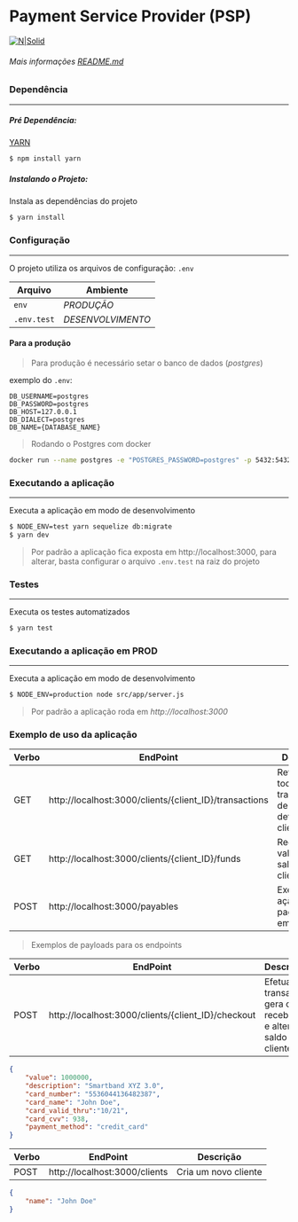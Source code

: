 # Payment Service Provider (PSP)

[![N|Solid](https://pagar.me/static/logo_pagarme-7f30803956c8405d6bd8dce37e6ff06f.svg)](https://pagar.me)


###### Mais informações [README.md](https://github.com/pagarme/vagas/blob/master/desafios/software-engineer-backend/README.md)

### Dependência
___
##### Pré Dependência:
[YARN](https://yarnpkg.com/en/docs/install#debian-stable) 
```sh
$ npm install yarn
```
##### Instalando o Projeto:
Instala as dependências do projeto
```sh
$ yarn install
```
### Configuração
___
O projeto utiliza os arquivos de configuração: `.env` 


| Arquivo | Ambiente |
| ------ | ------ |
| `env` | *PRODUÇÃO* |
| `.env.test` | *DESENVOLVIMENTO* | 

#### Para a produção
>Para produção é necessário setar o banco de dados (*postgres*)

exemplo do `.env`:
```
DB_USERNAME=postgres
DB_PASSWORD=postgres
DB_HOST=127.0.0.1
DB_DIALECT=postgres
DB_NAME={DATABASE_NAME}
```

>Rodando o Postgres com docker

```sh
docker run --name postgres -e "POSTGRES_PASSWORD=postgres" -p 5432:5432 -d postgres
```

### Executando a aplicação
___
Executa a aplicação em modo de desenvolvimento
```sh
$ NODE_ENV=test yarn sequelize db:migrate
$ yarn dev
```
> Por padrão a aplicação fica exposta em http://localhost:3000, para alterar, basta configurar o arquivo `.env.test` na raiz do projeto

### Testes
___
Executa os testes automatizados
```sh
$ yarn test
```

### Executando a aplicação em PROD
___
Executa a aplicação em modo de desenvolvimento
```sh
$ NODE_ENV=production node src/app/server.js
```
>Por padrão a aplicação roda em *http://localhost:3000* 

### Exemplo de uso da aplicação

| Verbo | EndPoint | Descrição|
| ------ | ------ |------ |
| GET | http://localhost:3000/clients/{client_ID}/transactions | Retorna todas as transações de um determinado cliente|
| GET | http://localhost:3000/clients/{client_ID}/funds | Recupera os valores de saldo do cliente|
| POST | http://localhost:3000/payables | Executa a ação de pagamento em lote|

>Exemplos de payloads para os endpoints

| Verbo | EndPoint | Descrição|
| ------ | ------ |------ |
| POST | http://localhost:3000/clients/{client_ID}/checkout | Efetua a transação, gera o recebível e altera o saldo do cliente |

```JSON
{
	"value": 1000000,
	"description": "Smartband XYZ 3.0",
	"card_number": "5536044136482387",
	"card_name": "John Doe",
	"card_valid_thru":"10/21",	
	"card_cvv": 938,
	"payment_method": "credit_card"
}
```

| Verbo | EndPoint | Descrição|
| ------ | ------ |------ |
| POST | http://localhost:3000/clients | Cria um novo cliente|
```JSON
{
	"name": "John Doe"
}
```

